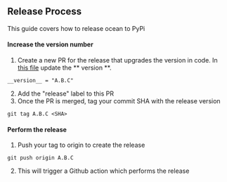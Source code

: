 ## Release Process

This guide covers how to release ocean to PyPi

#### Increase the version number

1. Create a new PR for the release that upgrades the version in code. In [this file](https://github.com/ocean-core/ocean/blob/main/oceandb/__init__.py) update the ** version **.

```
__version__ = "A.B.C"
```

2. Add the "release" label to this PR
3. Once the PR is merged, tag your commit SHA with the release version

```
git tag A.B.C <SHA>
```

#### Perform the release

1. Push your tag to origin to create the release

```
git push origin A.B.C
```

2. This will trigger a Github action which performs the release
